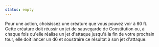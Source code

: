```yaml
---
status: empty
---
```

Pour une action, choisissez une créature que vous pouvez voir à 60 ft. Cette créature doit réussir un jet de sauvegarde de Constitution ou, à chaque fois qu'elle réalise un jet d'attaque jusqu'à la fin de votre prochain tour, elle doit lancer un d6 et soustraire ce résultat à son jet d'attaque. 
